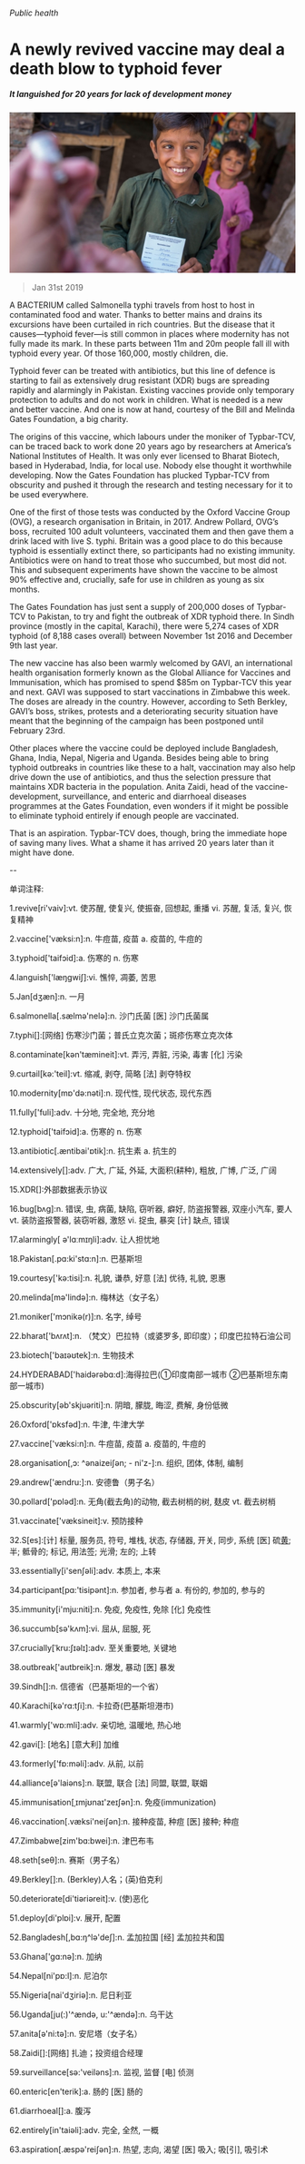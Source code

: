###### Public health

# A newly revived vaccine may deal a death blow to typhoid fever 

##### It languished for 20 years for lack of development money 

![image](images/20190202_stp501.jpg) 

> Jan 31st 2019 

 

A BACTERIUM called Salmonella typhi travels from host to host in contaminated food and water. Thanks to better mains and drains its excursions have been curtailed in rich countries. But the disease that it causes—typhoid fever—is still common in places where modernity has not fully made its mark. In these parts between 11m and 20m people fall ill with typhoid every year. Of those 160,000, mostly children, die. 

Typhoid fever can be treated with antibiotics, but this line of defence is starting to fail as extensively drug resistant (XDR) bugs are spreading rapidly and alarmingly in Pakistan. Existing vaccines provide only temporary protection to adults and do not work in children. What is needed is a new and better vaccine. And one is now at hand, courtesy of the Bill and Melinda Gates Foundation, a big charity. 

The origins of this vaccine, which labours under the moniker of Typbar-TCV, can be traced back to work done 20 years ago by researchers at America’s National Institutes of Health. It was only ever licensed to Bharat Biotech, based in Hyderabad, India, for local use. Nobody else thought it worthwhile developing. Now the Gates Foundation has plucked Typbar-TCV from obscurity and pushed it through the research and testing necessary for it to be used everywhere. 

One of the first of those tests was conducted by the Oxford Vaccine Group (OVG), a research organisation in Britain, in 2017. Andrew Pollard, OVG’s boss, recruited 100 adult volunteers, vaccinated them and then gave them a drink laced with live S. typhi. Britain was a good place to do this because typhoid is essentially extinct there, so participants had no existing immunity. Antibiotics were on hand to treat those who succumbed, but most did not. This and subsequent experiments have shown the vaccine to be almost 90% effective and, crucially, safe for use in children as young as six months. 

The Gates Foundation has just sent a supply of 200,000 doses of Typbar-TCV to Pakistan, to try and fight the outbreak of XDR typhoid there. In Sindh province (mostly in the capital, Karachi), there were 5,274 cases of XDR typhoid (of 8,188 cases overall) between November 1st 2016 and December 9th last year. 

The new vaccine has also been warmly welcomed by GAVI, an international health organisation formerly known as the Global Alliance for Vaccines and Immunisation, which has promised to spend $85m on Typbar-TCV this year and next. GAVI was supposed to start vaccinations in Zimbabwe this week. The doses are already in the country. However, according to Seth Berkley, GAVI’s boss, strikes, protests and a deteriorating security situation have meant that the beginning of the campaign has been postponed until February 23rd. 

Other places where the vaccine could be deployed include Bangladesh, Ghana, India, Nepal, Nigeria and Uganda. Besides being able to bring typhoid outbreaks in countries like these to a halt, vaccination may also help drive down the use of antibiotics, and thus the selection pressure that maintains XDR bacteria in the population. Anita Zaidi, head of the vaccine-development, surveillance, and enteric and diarrhoeal diseases programmes at the Gates Foundation, even wonders if it might be possible to eliminate typhoid entirely if enough people are vaccinated. 

That is an aspiration. Typbar-TCV does, though, bring the immediate hope of saving many lives. What a shame it has arrived 20 years later than it might have done. 

-- 

 单词注释:

1.revive[ri'vaiv]:vt. 使苏醒, 使复兴, 使振奋, 回想起, 重播 vi. 苏醒, 复活, 复兴, 恢复精神 

2.vaccine['væksi:n]:n. 牛痘苗, 疫苗 a. 疫苗的, 牛痘的 

3.typhoid['taifɔid]:a. 伤寒的 n. 伤寒 

4.languish['læŋgwiʃ]:vi. 憔悴, 凋萎, 苦思 

5.Jan[dʒæn]:n. 一月 

6.salmonella[.sælmә'nelә]:n. 沙门氏菌 [医] 沙门氏菌属 

7.typhi[]:[网络] 伤寒沙门菌；普氏立克次菌；斑疹伤寒立克次体 

8.contaminate[kәn'tæmineit]:vt. 弄污, 弄脏, 污染, 毒害 [化] 污染 

9.curtail[kә:'teil]:vt. 缩减, 剥夺, 简略 [法] 剥夺特权 

10.modernity[mɒ'dә:nәti]:n. 现代性, 现代状态, 现代东西 

11.fully['fuli]:adv. 十分地, 完全地, 充分地 

12.typhoid['taifɔid]:a. 伤寒的 n. 伤寒 

13.antibiotic[.æntibai'ɒtik]:n. 抗生素 a. 抗生的 

14.extensively[]:adv. 广大, 广延, 外延, 大面积(耕种), 粗放, 广博, 广泛, 广阔 

15.XDR[]:外部数据表示协议 

16.bug[bʌg]:n. 错误, 虫, 病菌, 缺陷, 窃听器, 癖好, 防盗报警器, 双座小汽车, 要人 vt. 装防盗报警器, 装窃听器, 激怒 vi. 捉虫, 暴突 [计] 缺点, 错误 

17.alarmingly[ ə'lɑːmɪŋli]:adv. 让人担忧地 

18.Pakistan[.pɑ:ki'stɑ:n]:n. 巴基斯坦 

19.courtesy['kә:tisi]:n. 礼貌, 谦恭, 好意 [法] 优待, 礼貌, 恩惠 

20.melinda[mә'lindә]:n. 梅林达（女子名） 

21.moniker['mɔnikә(r)]:n. 名字, 绰号 

22.bharat['bʌrʌt]:n. （梵文）巴拉特（或婆罗多, 即印度）；印度巴拉特石油公司 

23.biotech['baɪəʊtek]:n. 生物技术 

24.HYDERABAD['haidәrәbɑ:d]:海得拉巴(①印度南部一城市 ②巴基斯坦东南部一城市) 

25.obscurity[әb'skjuәriti]:n. 阴暗, 朦胧, 晦涩, 费解, 身份低微 

26.Oxford['ɒksfәd]:n. 牛津, 牛津大学 

27.vaccine['væksi:n]:n. 牛痘苗, 疫苗 a. 疫苗的, 牛痘的 

28.organisation[,ɔ: ^әnaizeiʃən; - ni'z-]:n. 组织, 团体, 体制, 编制 

29.andrew['ændru:]:n. 安德鲁（男子名） 

30.pollard['pɒlәd]:n. 无角(截去角)的动物, 截去树梢的树, 麸皮 vt. 截去树梢 

31.vaccinate['væksineit]:v. 预防接种 

32.S[es]:[计] 标量, 服务员, 符号, 堆栈, 状态, 存储器, 开关, 同步, 系统 [医] 硫[黄](16号元素); 半; 骶骨的; 标记, 用法签; 光滑; 左的; 上转 

33.essentially[i'senʃәli]:adv. 本质上, 本来 

34.participant[pɑ:'tisipәnt]:n. 参加者, 参与者 a. 有份的, 参加的, 参与的 

35.immunity[i'mju:niti]:n. 免疫, 免疫性, 免除 [化] 免疫性 

36.succumb[sә'kʌm]:vi. 屈从, 屈服, 死 

37.crucially[ˈkru:ʃɪəlɪ]:adv. 至关重要地, 关键地 

38.outbreak['autbreik]:n. 爆发, 暴动 [医] 暴发 

39.Sindh[]:n. 信德省（巴基斯坦的一个省） 

40.Karachi[kә'rɑ:tʃi]:n. 卡拉奇(巴基斯坦港市) 

41.warmly['wɒ:mli]:adv. 亲切地, 温暖地, 热心地 

42.gavi[]: [地名] [意大利] 加维 

43.formerly['fɒ:mәli]:adv. 从前, 以前 

44.alliance[ә'laiәns]:n. 联盟, 联合 [法] 同盟, 联盟, 联姻 

45.immunisation[ˌɪmjʊnaɪ'zeɪʃən]:n. 免疫(immunization) 

46.vaccination[.væksi'neiʃәn]:n. 接种疫苗, 种痘 [医] 接种; 种痘 

47.Zimbabwe[zim'bɑ:bwei]:n. 津巴布韦 

48.seth[seθ]:n. 赛斯（男子名） 

49.Berkley[]:n. (Berkley)人名；(英)伯克利 

50.deteriorate[di'tiәriәreit]:v. (使)恶化 

51.deploy[di'plɒi]:v. 展开, 配置 

52.Bangladesh[,bɑ:ŋ^lә'deʃ]:n. 孟加拉国 [经] 孟加拉共和国 

53.Ghana['gɑ:nә]:n. 加纳 

54.Nepal[ni'pɒ:l]:n. 尼泊尔 

55.Nigeria[nai'dʒiriә]:n. 尼日利亚 

56.Uganda[ju(:)'^ændә, u:'^ændә]:n. 乌干达 

57.anita[ә'ni:tә]:n. 安尼塔（女子名） 

58.Zaidi[]:[网络] 扎迪；投资组合经理 

59.surveillance[sә:'veilәns]:n. 监视, 监督 [电] 侦测 

60.enteric[en'terik]:a. 肠的 [医] 肠的 

61.diarrhoeal[]:a. 腹泻 

62.entirely[in'taiәli]:adv. 完全, 全然, 一概 

63.aspiration[.æspә'reiʃәn]:n. 热望, 志向, 渴望 [医] 吸入; 吸[引], 吸引术 

